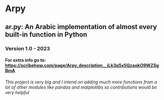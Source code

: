 # Arpy
## ar.py: An Arabic implementation of almost every built-in function in Python
### Version 1.0 - 2023
#### For extra info go to: https://scribehow.com/page/Arpy_description__jLk3q5x5QzaokO9WZSgBmA
###### This project is very big and I intend on adding much more functions from a lot of other modules like pandas and matplotlibs so contributions would be very helpful
